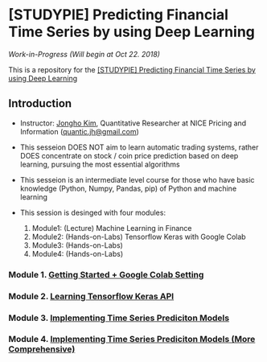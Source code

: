 # [STUDYPIE] Predicting Financial Time Series by using Deep Learning

*Work-in-Progress (Will begin at Oct 22. 2018)*

This is a repository for the [[STUDYPIE] Predicting Financial Time Series by using Deep Learning](https://studypie.co/course/machine-learning/price_predict/)

## Introduction
- Instructor: [Jongho Kim](https://jonghkim.github.io/), Quantitative Researcher at NICE Pricing and Information (quantic.jh@gmail.com)

- This sesseion DOES NOT aim to learn automatic trading systems, rather DOES concentrate on stock / coin price prediction based on deep learning, pursuing the most essential algorithms

- This sesseion is an intermediate level course for those who have basic knowledge (Python, Numpy, Pandas, pip) of Python and machine learning
    
- This session is desinged with four modules:
    1. Module1: (Lecture) Machine Learning in Finance
    2. Module2: (Hands-on-Labs) Tensorflow Keras with Google Colab
    3. Module3: (Hands-on-Labs) 
    4. Module4: (Hands-on-Labs)

### Module 1. [Getting Started + Google Colab Setting](https://github.com/jonghkim/financial-time-series-prediction/tree/master/Module1)

### Module 2. [Learning Tensorflow Keras API](https://github.com/jonghkim/financial-time-series-prediction/tree/master/Module2)

### Module 3. [Implementing Time Series Prediciton Models](https://github.com/jonghkim/financial-time-series-prediction/tree/master/Module3)

### Module 4. [Implementing Time Series Prediciton Models (More Comprehensive)](https://github.com/jonghkim/financial-time-series-prediction/tree/master/Module4)